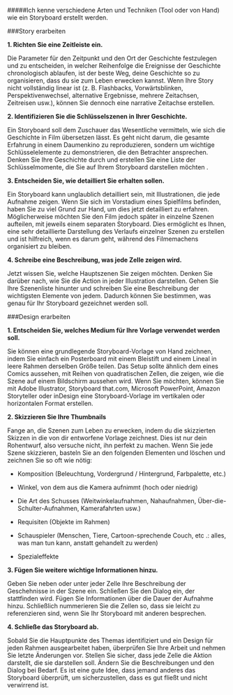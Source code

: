 #####Ich kenne verschiedene Arten und Techniken (Tool oder von Hand) wie ein Storyboard erstellt werden.

###Story erarbeiten

**1. Richten Sie eine Zeitleiste ein.**
 
 Die Parameter für den Zeitpunkt und den Ort der Geschichte festzulegen und zu entscheiden, in welcher Reihenfolge die Ereignisse der Geschichte chronologisch ablaufen, ist der beste Weg, deine Geschichte so zu organisieren, dass du sie zum Leben erwecken kannst. Wenn Ihre Story nicht vollständig linear ist (z. B. Flashbacks, Vorwärtsblinken, Perspektivenwechsel, alternative Ergebnisse, mehrere Zeitachsen, Zeitreisen usw.), können Sie dennoch eine narrative Zeitachse erstellen.
 
 **2. Identifizieren Sie die Schlüsselszenen in Ihrer Geschichte.** 
 
 Ein Storyboard soll dem Zuschauer das Wesentliche vermitteln, wie sich die Geschichte in Film übersetzen lässt. Es geht nicht darum, die gesamte Erfahrung in einem Daumenkino zu reproduzieren, sondern um wichtige Schlüsselelemente zu demonstrieren, die den Betrachter ansprechen. Denken Sie Ihre Geschichte durch und erstellen Sie eine Liste der Schlüsselmomente, die Sie auf Ihrem Storyboard darstellen möchten .
 
 **3. Entscheiden Sie, wie detailliert Sie erhalten sollen.** 
 
 Ein Storyboard kann unglaublich detailliert sein, mit Illustrationen, die jede Aufnahme zeigen. Wenn Sie sich im Vorstadium eines Spielfilms befinden, haben Sie zu viel Grund zur Hand, um dies jetzt detailliert zu erfahren. Möglicherweise möchten Sie den Film jedoch später in einzelne Szenen aufteilen, mit jeweils einem separaten Storyboard. Dies ermöglicht es Ihnen, eine sehr detaillierte Darstellung des Verlaufs einzelner Szenen zu erstellen und ist hilfreich, wenn es darum geht, während des Filmemachens organisiert zu bleiben.
 
 
 **4. Schreibe eine Beschreibung, was jede Zelle zeigen wird.** 
 
 Jetzt wissen Sie, welche Hauptszenen Sie zeigen möchten. Denken Sie darüber nach, wie Sie die Action in jeder Illustration darstellen. Gehen Sie Ihre Szenenliste hinunter und schreiben Sie eine Beschreibung der wichtigsten Elemente von jedem. Dadurch können Sie bestimmen, was genau für Ihr Storyboard gezeichnet werden soll.
 
 ###Design erarbeiten
 
 **1. Entscheiden Sie, welches Medium für Ihre Vorlage verwendet werden soll.** 
 
 Sie können eine grundlegende Storyboard-Vorlage von Hand zeichnen, indem Sie einfach ein Posterboard mit einem Bleistift und einem Lineal in leere Rahmen derselben Größe teilen. Das Setup sollte ähnlich dem eines Comics aussehen, mit Reihen von quadratischen Zellen, die zeigen, wie die Szene auf einem Bildschirm aussehen wird. Wenn Sie möchten, können Sie mit Adobe Illustrator, Storyboard that.com, Microsoft PowerPoint, Amazon Storyteller oder inDesign eine Storyboard-Vorlage im vertikalen oder horizontalen Format erstellen.
 
 **2. Skizzieren Sie Ihre Thumbnails**
 
 Fange an, die Szenen zum Leben zu erwecken, indem du die skizzierten Skizzen in die von dir entworfene Vorlage zeichnest. Dies ist nur dein Rohentwurf, also versuche nicht, ihn perfekt zu machen. Wenn Sie jede Szene skizzieren, basteln Sie an den folgenden Elementen und löschen und zeichnen Sie so oft wie nötig:
 
 * Komposition (Beleuchtung, Vordergrund / Hintergrund, Farbpalette, etc.)
 
 * Winkel, von dem aus die Kamera aufnimmt (hoch oder niedrig)
 
 * Die Art des Schusses (Weitwinkelaufnahmen, Nahaufnahmen, Über-die-Schulter-Aufnahmen, Kamerafahrten usw.)
 
 * Requisiten (Objekte im Rahmen)
 
 * Schauspieler (Menschen, Tiere, Cartoon-sprechende Couch, etc .: alles, was man tun kann, anstatt gehandelt zu werden)
 
 * Spezialeffekte
 
 **3. Fügen Sie weitere wichtige Informationen hinzu.**
 
 Geben Sie neben oder unter jeder Zelle Ihre Beschreibung der Geschehnisse in der Szene ein. Schließen Sie den Dialog ein, der stattfinden wird. Fügen Sie Informationen über die Dauer der Aufnahme hinzu. Schließlich nummerieren Sie die Zellen so, dass sie leicht zu referenzieren sind, wenn Sie Ihr Storyboard mit anderen besprechen.
 
 **4. Schließe das Storyboard ab.**
 
 Sobald Sie die Hauptpunkte des Themas identifiziert und ein Design für jeden Rahmen ausgearbeitet haben, überprüfen Sie Ihre Arbeit und nehmen Sie letzte Änderungen vor. Stellen Sie sicher, dass jede Zelle die Aktion darstellt, die sie darstellen soll. Ändern Sie die Beschreibungen und den Dialog bei Bedarf. Es ist eine gute Idee, dass jemand anderes das Storyboard überprüft, um sicherzustellen, dass es gut fließt und nicht verwirrend ist.
 